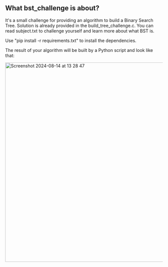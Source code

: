 ## What bst_challenge is about?
It's a small challenge for providing an algorithm to build a Binary Search Tree. Solution is already provided in the build_tree_challenge.c.
You can read subject.txt to challenge yourself and learn more about what BST is.

Use "pip install -r requirements.txt" to install the dependencies.

The result of your algorithm will be built by a Python script and look like that:

<img width="639" alt="Screenshot 2024-08-14 at 13 28 47" src="https://github.com/user-attachments/assets/047f92ac-0ff5-4d44-b1ce-6e54d2893a68">
